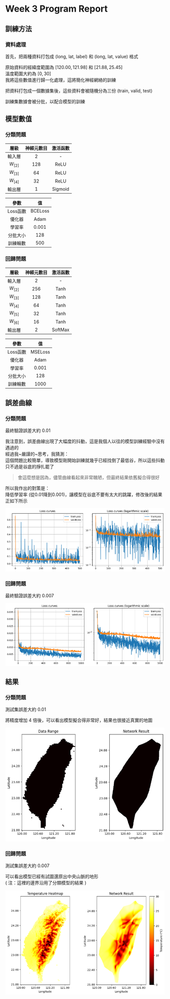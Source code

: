 # Week 3 Program Report


## 訓練方法

### 資料處理

首先，把兩種資料打包成 (long, lat, label) 和 (long, lat, value) 格式

原始資料的經緯度範圍為 $[120.00, 121.98]$ 和 $[21.88, 25.45]$\
溫度範圍大約為 $[0, 30]$ \
我將這些數值進行歸一化處理，這將簡化神經網絡的訓練

把資料打包成一個數據集後，這些資料會被隨機分為三份 (train, valid, test)

訓練集數據會被分批，以配合模型的訓練


## 模型數值

### 分類問題

| 層級 | 神經元數目 | 激活函數 |
| :---: | :---: | :---: |
| 輸入層 | 2 | - |
| $W_{[2]}$ | 128 | ReLU |
| $W_{[3]}$ | 64 | ReLU |
| $W_{[4]}$ | 32 | ReLU |
| 輸出層 | 1 | Sigmoid |

| 參數 | 值 |
| :---: | :---: |
| Loss函數 | BCELoss |
| 優化器 | Adam |
| 學習率 | 0.001 |
| 分批大小 | 128 |
| 訓練輪數 | 500 |

### 回歸問題

| 層級 | 神經元數目 | 激活函數 |
| :---: | :---: | :---: |
| 輸入層 | 2 | - |
| $W_{[2]}$ | 256 | Tanh |
| $W_{[3]}$ | 128 | Tanh |
| $W_{[4]}$ | 64 | Tanh |
| $W_{[5]}$ | 32 | Tanh |
| $W_{[6]}$ | 16 | Tanh |
| 輸出層 | 2 | SoftMax |

| 參數 | 值 |
| :---: | :---: |
| Loss函數 | MSELoss |
| 優化器 | Adam |
| 學習率 | 0.001 |
| 分批大小 | 128 |
| 訓練輪數 | 1000 |


## 誤差曲線

### 分類問題

最終驗證誤差大約 0.01

我注意到，誤差曲線出現了大幅度的抖動，這是我個人以往的模型訓練經驗中沒有遇過的 \
經過我~嚴謹的~思考，我猜測：\
這個問題比較簡單，導致模型剛開始訓練就幾乎已經找倒了最低谷，所以這些抖動只不過是谷底的掙扎罷了
> 會這麼想是因為，儘管曲線看起來非常醜陋，但最終結果依舊擬合得很好

所以我作出的對策是：\
降低學習率 (從0.01降到0.001)，讓模型在谷底不要有太大的跳躍，修改後的結果正如下所示

![cls_loss](./figure/cls_loss_BCE.png)

### 回歸問題

最終驗證誤差大約 0.007

![reg_loss](./figure/reg_loss.png)


## 結果

### 分類問題

測試集誤差大約 0.01

將精度增加 4 倍後，可以看出模型擬合得非常好，結果也很接近真實的地圖

![cls_result](./figure/cls_result_BCE.png)

### 回歸問題

測試集誤差大約 0.007

可以看出模型已經有試圖還原出中央山脈的地形 \
( 注：這裡的邊界沿用了分類模型的結果 )

![reg_result](./figure/reg_result.png)
